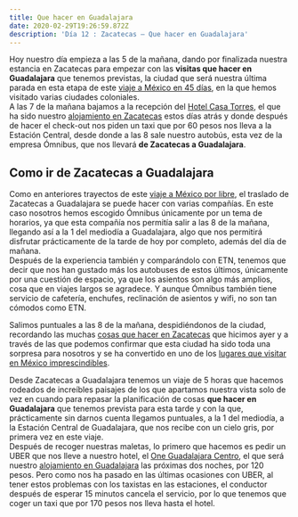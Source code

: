 ```yaml
---
title: Que hacer en Guadalajara
date: 2020-02-29T19:26:59.872Z
description: 'Día 12 : Zacatecas – Que hacer en Guadalajara'
---
```

Hoy nuestro día empieza a las 5 de la mañana, dando por finalizada nuestra estancia en Zacatecas para empezar con las **visitas que hacer en Guadalajara** que tenemos previstas, la ciudad que será nuestra última parada en esta etapa de este [viaje a México en 45 días](https://www.viajeroscallejeros.com/viaje-mexico-45-dias/), en la que hemos visitado varias ciudades coloniales.\
A las 7 de la mañana bajamos a la recepción del [Hotel Casa Torres](https://www.booking.com/hotel/mx/casa-torres.es.html?aid=393491), el que ha sido nuestro [alojamiento en Zacatecas](https://www.booking.com/city/mx/zacatecas.es.html?aid=393491) estos días atrás y donde después de hacer el check-out nos piden un taxi que por 60 pesos nos lleva a la Estación Central, desde donde a las 8 sale nuestro autobús, esta vez de la empresa Ómnibus, que nos llevará **de Zacatecas a Guadalajara**.

## Como ir de Zacatecas a Guadalajara

Como en anteriores trayectos de este [viaje a México por libre](https://www.viajeroscallejeros.com/mexico-por-libre-preparativos-viaje/), el traslado de Zacatecas a Guadalajara se puede hacer con varias compañías. En este caso nosotros hemos escogido Ómnibus únicamente por un tema de horarios, ya que esta compañía nos permitía salir a las 8 de la mañana, llegando así a la 1 del mediodía a Guadalajara, algo que nos permitirá disfrutar prácticamente de la tarde de hoy por completo, además del día de mañana.\
Después de la experiencia también y comparándolo con ETN, tenemos que decir que nos han gustado más los autobuses de estos últimos, únicamente por una cuestión de espacio, ya que los asientos son algo más amplios, cosa que en viajes largos se agradece. Y aunque Ómnibus también tiene servicio de cafetería, enchufes, reclinación de asientos y wifi, no son tan cómodos como ETN.

Salimos puntuales a las 8 de la mañana, despidiéndonos de la ciudad, recordando las muchas [cosas que hacer en Zacatecas](https://www.viajeroscallejeros.com/que-hacer-en-zacatecas/) que hicimos ayer y a través de las que podemos confirmar que esta ciudad ha sido toda una sorpresa para nosotros y se ha convertido en uno de los [lugares que visitar en México imprescindibles](https://www.viajeroscallejeros.com/lugares-que-visitar-en-mexico/).

Desde Zacatecas a Guadalajara tenemos un viaje de 5 horas que hacemos rodeados de increíbles paisajes de los que apartamos nuestra vista solo de vez en cuando para repasar la planificación de cosas **que hacer en Guadalajara** que tenemos prevista para esta tarde y con la que, prácticamente sin darnos cuenta llegamos puntuales, a la 1 del mediodía, a la Estación Central de Guadalajara, que nos recibe con un cielo gris, por primera vez en este viaje.\
Después de recoger nuestras maletas, lo primero que hacemos es pedir un UBER que nos lleve a nuestro hotel, el [One Guadalajara Centro](https://www.booking.com/hotel/mx/one-guadalajara-centro-historico.es.html?aid=393491), el que será nuestro [alojamiento en Guadalajara](https://www.booking.com/city/mx/guadalajara.es.html?aid=393491) las próximas dos noches, por 120 pesos. Pero como nos ha pasado en las últimas ocasiones con UBER, al tener estos problemas con los taxistas en las estaciones, el conductor después de esperar 15 minutos cancela el servicio, por lo que tenemos que coger un taxi que por 170 pesos nos lleva hasta el hotel.
